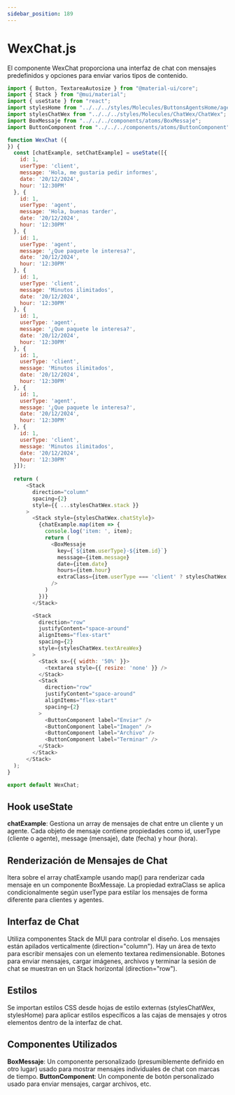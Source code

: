 ```yaml
---
sidebar_position: 189
---
```


# WexChat.js

El componente WexChat proporciona una interfaz de chat con mensajes predefinidos y opciones para enviar varios tipos de contenido.

```js
import { Button, TextareaAutosize } from "@material-ui/core";
import { Stack } from "@mui/material";
import { useState } from "react";
import stylesHome from "../../../styles/Molecules/ButtonsAgentsHome/agentHome";
import stylesChatWex from "../../../styles/Molecules/ChatWex/ChatWex";
import BoxMessaje from "../../../components/atoms/BoxMessaje";
import ButtonComponent from "../../../components/atoms/ButtonComponent";

function WexChat ({
}) {
  const [chatExample, setChatExample] = useState([{
    id: 1,
    userType: 'client',
    message: 'Hola, me gustaria pedir informes',
    date: '20/12/2024',
    hour: '12:30PM'
  }, {
    id: 1,
    userType: 'agent',
    message: 'Hola, buenas tarder',
    date: '20/12/2024',
    hour: '12:30PM'
  }, {
    id: 1,
    userType: 'agent',
    message: '¿Que paquete le interesa?',
    date: '20/12/2024',
    hour: '12:30PM'
  }, {
    id: 1,
    userType: 'client',
    message: 'Minutos ilimitados',
    date: '20/12/2024',
    hour: '12:30PM'
  }, {
    id: 1,
    userType: 'agent',
    message: '¿Que paquete le interesa?',
    date: '20/12/2024',
    hour: '12:30PM'
  }, {
    id: 1,
    userType: 'client',
    message: 'Minutos ilimitados',
    date: '20/12/2024',
    hour: '12:30PM'
  }, {
    id: 1,
    userType: 'agent',
    message: '¿Que paquete le interesa?',
    date: '20/12/2024',
    hour: '12:30PM'
  }, {
    id: 1,
    userType: 'client',
    message: 'Minutos ilimitados',
    date: '20/12/2024',
    hour: '12:30PM'
  }]);
  
  return (
      <Stack 
        direction="column"
        spacing={2}
        style={{ ...stylesChatWex.stack }}
      >
        <Stack style={stylesChatWex.chatStyle}>
          {chatExample.map(item => {
            console.log('item: ', item);
            return (
              <BoxMessaje
                key={`${item.userType}-${item.id}`}
                messsage={item.message}
                date={item.date}
                hours={item.hour}
                extraClass={item.userType === 'client' ? stylesChatWex.messageBoxClient : stylesChatWex.messageBoxAgent}
              />
            )
          })}
        </Stack>

        <Stack
          direction="row"
          justifyContent="space-around"
          alignItems="flex-start"
          spacing={2}
          style={stylesChatWex.textAreaWex}
        >
          <Stack sx={{ width: '50%' }}>
            <textarea style={{ resize: 'none' }} />
          </Stack>
          <Stack
            direction="row"
            justifyContent="space-around"
            alignItems="flex-start"
            spacing={2}
          >
            <ButtonComponent label="Enviar" />
            <ButtonComponent label="Imagen" />
            <ButtonComponent label="Archivo" />
            <ButtonComponent label="Terminar" />
          </Stack>
        </Stack>
      </Stack>
  );
}

export default WexChat;
```

## Hook useState

**chatExample**: Gestiona un array de mensajes de chat entre un cliente y un agente. Cada objeto de mensaje contiene propiedades como id, userType (cliente o agente), message (mensaje), date (fecha) y hour (hora).

## Renderización de Mensajes de Chat

Itera sobre el array chatExample usando map() para renderizar cada mensaje en un componente BoxMessaje. La propiedad extraClass se aplica condicionalmente según userType para estilar los mensajes de forma diferente para clientes y agentes.

## Interfaz de Chat

Utiliza componentes Stack de MUI para controlar el diseño.
Los mensajes están apilados verticalmente (direction="column").
Hay un área de texto para escribir mensajes con un elemento textarea redimensionable.
Botones para enviar mensajes, cargar imágenes, archivos y terminar la sesión de chat se muestran en un Stack horizontal (direction="row").

## Estilos

Se importan estilos CSS desde hojas de estilo externas (stylesChatWex, stylesHome) para aplicar estilos específicos a las cajas de mensajes y otros elementos dentro de la interfaz de chat.

## Componentes Utilizados

**BoxMessaje**: Un componente personalizado (presumiblemente definido en otro lugar) usado para mostrar mensajes individuales de chat con marcas de tiempo.
**ButtonComponent**: Un componente de botón personalizado usado para enviar mensajes, cargar archivos, etc.
